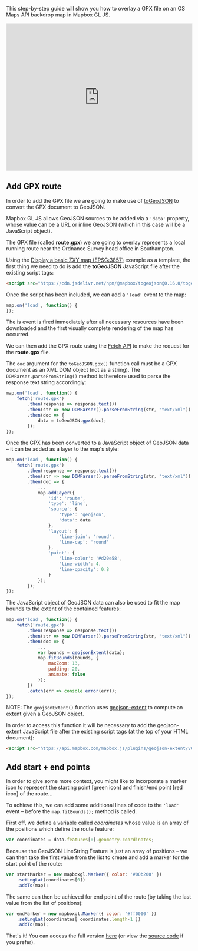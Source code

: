 This step-by-step guide will show you how to overlay a GPX file on an OS Maps API backdrop map in Mapbox GL JS.

<p><iframe style="width:100%;height:400px;max-width:1200px;border:1px solid #f5f5f5;" src="https://labs.os.uk/public/os-data-hub-tutorials/dist/quick-start/mapbox-gl-js-adding-gpx.php?auth=" title="Adding GPX"></iframe></p>

## Add GPX route

In order to add the GPX file we are going to make use of [toGeoJSON](https://github.com/mapbox/togeojson) to convert the GPX document to GeoJSON.

Mapbox GL JS allows GeoJSON sources to be added via a `'data'` property, whose value can be a URL or inline GeoJSON (which in this case will be a JavaScript object).

The GPX file (called **route.gpx**) we are going to overlay represents a local running route near the Ordnance Survey head office in Southampton.

Using the [Display a basic ZXY map (EPSG:3857)](https://labs.os.uk/public/os-data-hub-examples/os-maps-api/zxy-3857-basic-map) example as a template, the first thing we need to do is add the **toGeoJSON** JavaScript file after the existing script tags:

```html
<script src="https://cdn.jsdelivr.net/npm/@mapbox/togeojson@0.16.0/togeojson.min.js"></script>
```
Once the script has been included, we can add a `'load'` event to the map:

```js
map.on('load', function() {
});
```

The is event is fired immediately after all necessary resources have been downloaded and the first visually complete rendering of the map has occurred.

We can then add the GPX route using the [Fetch API](https://developer.mozilla.org/en-US/docs/Web/API/Fetch_API) to make the request for the **route.gpx** file.

The `doc` argument for the `toGeoJSON.gpx()` function call must be a GPX document as an XML DOM object (not as a string). The `DOMParser.parseFromString()` method is therefore used to parse the response text string accordingly:

```js
map.on('load', function() {
    fetch('route.gpx')
        .then(response => response.text())
        .then(str => new DOMParser().parseFromString(str, "text/xml"))
        .then(doc => {
            data = toGeoJSON.gpx(doc);
        });
});
```

Once the GPX has been converted to a JavaScript object of GeoJSON data &ndash; it can be added as a layer to the map's style:

```js
map.on('load', function() {
    fetch('route.gpx')
        .then(response => response.text())
        .then(str => new DOMParser().parseFromString(str, "text/xml"))
        .then(doc => {
            ...
            map.addLayer({
                'id': 'route',
                'type': 'line',
                'source': {
                    'type': 'geojson',
                    'data': data
                },
                'layout': {
                    'line-join': 'round',
                    'line-cap': 'round'
                },
                'paint': {
                    'line-color': '#d20e58',
                    'line-width': 4,
                    'line-opacity': 0.8
                }
            });
        });
});
```

The JavaScript object of GeoJSON data can also be used to fit the map bounds to the extent of the contained features:

```js
map.on('load', function() {
    fetch('route.gpx')
        .then(response => response.text())
        .then(str => new DOMParser().parseFromString(str, "text/xml"))
        .then(doc => {
            ...
            var bounds = geojsonExtent(data);
            map.fitBounds(bounds, {
                maxZoom: 13,
                padding: 20,
                animate: false
            });
        })
        .catch(err => console.error(err));
});
```

NOTE: The `geojsonExtent()` function uses [geojson-extent](https://github.com/mapbox/geojson-extent) to compute an extent given a GeoJSON object.

In order to access this function it will be necessary to add the geojson-extent JavaScript file after the existing script tags (at the top of your HTML document):

```html
<script src="https://api.mapbox.com/mapbox.js/plugins/geojson-extent/v0.0.1/geojson-extent.js"></script>
```

## Add start + end points

In order to give some more context, you might like to incorporate a marker icon to represent the starting point [green icon] and finish/end point [red icon] of the route...

To achieve this, we can add some additional lines of code to the `'load'` event &ndash; before the `map.fitBounds();` method is called.

First off, we define a variable called *coordinates* whose value is an array of the positions which define the route feature:

```js
var coordinates = data.features[0].geometry.coordinates;
```

Because the GeoJSON LineString Feature is just an array of positions &ndash; we can then take the first value from the list to create and add a marker for the start point of the route:

```js
var startMarker = new mapboxgl.Marker({ color: '#00b200' })
    .setLngLat(coordinates[0])
    .addTo(map);
```

The same can then be achieved for end point of the route (by taking the last value from the list of positions):

```js
var endMarker = new mapboxgl.Marker({ color: '#ff0000' })
    .setLngLat(coordinates[ coordinates.length-1 ])
    .addTo(map);
```

That's it! You can access the full version [here](https://labs.os.uk/public/os-data-hub-tutorials/dist/quick-start/mapbox-gl-js-adding-gpx.php?auth=) (or view the [source code](https://labs.os.uk/public/os-data-hub-tutorials/dist/quick-start/source-view.html#mapbox-gl-js-adding-gpx) if you prefer).
